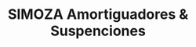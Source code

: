 ---
title: "SIMOZA Amortiguadores & Suspenciones"
url: /ciudad-guayana-puerto-ordaz/simoza-amortiguadores-und-suspenciones/
shop: piezas de automóviles
---